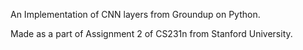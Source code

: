 An Implementation of CNN layers from Groundup on Python.

Made as a part of Assignment 2 of CS231n from Stanford University.
